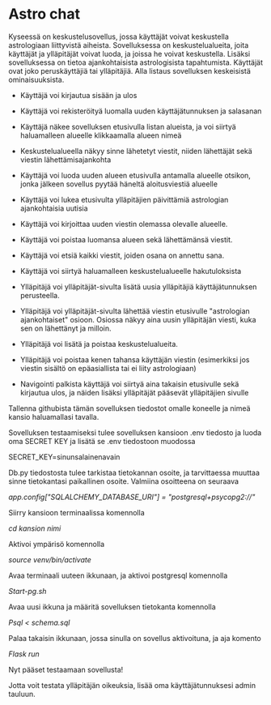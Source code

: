 # Astro chat 

Kyseessä on keskustelusovellus, jossa käyttäjät voivat keskustella astrologiaan liittyvistä aiheista. Sovelluksessa on keskustelualueita, joita käyttäjät ja ylläpitäjät voivat luoda, ja joissa he voivat keskustella. Lisäksi sovelluksessa on tietoa ajankohtaisista astrologisista tapahtumista. Käyttäjät ovat joko peruskäyttäjiä tai ylläpitäjiä. Alla listaus sovelluksen keskeisistä ominaisuuksista. 

* Käyttäjä voi kirjautua sisään ja ulos 

* Käyttäjä voi rekisteröityä luomalla uuden käyttäjätunnuksen ja salasanan 

* Käyttäjä näkee sovelluksen etusivulla listan alueista, ja voi siirtyä haluamalleen alueelle klikkaamalla alueen nimeä 

* Keskustelualueella näkyy sinne lähetetyt viestit, niiden lähettäjät sekä viestin lähettämisajankohta 

* Käyttäjä voi luoda uuden alueen etusivulla antamalla alueelle otsikon, jonka jälkeen sovellus pyytää häneltä aloitusviestiä alueelle 

* Käyttäjä voi lukea etusivulta ylläpitäjien päivittämiä astrologian ajankohtaisia uutisia 

* Käyttäjä voi kirjoittaa uuden viestin olemassa olevalle alueelle. 

* Käyttäjä voi poistaa luomansa alueen sekä lähettämänsä viestit. 

* Käyttäjä voi etsiä kaikki viestit, joiden osana on annettu sana. 

* Käyttäjä voi siirtyä haluamalleen keskustelualueelle hakutuloksista 

* Ylläpitäjä voi ylläpitäjät-sivulta lisätä uusia ylläpitäjiä käyttäjätunnuksen perusteella. 

* Ylläpitäjä voi ylläpitäjät-sivulta lähettää viestin etusivulle "astrologian ajankohtaiset" osioon. Osiossa näkyy aina uusin ylläpitäjän viesti, kuka sen on lähettänyt ja milloin. 

* Ylläpitäjä voi lisätä ja poistaa keskustelualueita. 

* Ylläpitäjä voi poistaa kenen tahansa käyttäjän viestin (esimerkiksi jos viestin sisältö on epäasiallista tai ei liity astrologiaan) 

* Navigointi palkista käyttäjä voi siirtyä aina takaisin etusivulle sekä kirjautua ulos, ja näiden lisäksi ylläpitäjät pääsevät ylläpitäjien sivulle 

 

Tallenna githubista tämän sovelluksen tiedostot omalle koneelle ja nimeä kansio haluamallasi tavalla. 

Sovelluksen testaamiseksi tulee sovelluksen kansioon .env tiedosto ja luoda oma SECRET KEY ja lisätä se .env tiedostoon muodossa 

SECRET_KEY=sinunsalainenavain

Db.py tiedostosta tulee tarkistaa tietokannan osoite, ja tarvittaessa muuttaa sinne tietokantasi paikallinen osoite. Valmiina osoitteena on seuraava 

_app.config["SQLALCHEMY_DATABASE_URI"] = "postgresql+psycopg2://"_

Siirry kansioon terminaalissa komennolla 

_cd kansion nimi_ 

Aktivoi ympärisö komennolla 

_source venv/bin/activate_ 

Avaa terminaali uuteen ikkunaan, ja aktivoi postgresql komennolla 

_Start-pg.sh_

Avaa uusi ikkuna ja määritä sovelluksen tietokanta komennolla 

_Psql < schema.sql_

Palaa takaisin ikkunaan, jossa sinulla on sovellus aktivoituna, ja aja komento 

_Flask run_ 

Nyt pääset testaamaan sovellusta! 

 

Jotta voit testata ylläpitäjän oikeuksia, lisää oma käyttäjätunnuksesi admin tauluun.  

